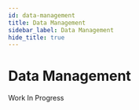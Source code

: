 ```yaml
---
id: data-management
title: Data Management
sidebar_label: Data Management
hide_title: true
---
```


# Data Management

Work In Progress
